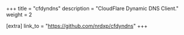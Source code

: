 +++
title = "cfdyndns"
description = "CloudFlare Dynamic DNS Client."
weight = 2


[extra]
link_to = "https://github.com/nrdxp/cfdyndns"
+++
